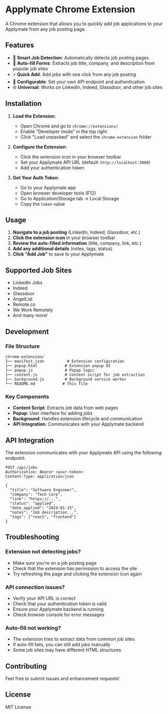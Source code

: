 # Applymate Chrome Extension

A Chrome extension that allows you to quickly add job applications to your Applymate from any job posting page.

## Features

- 🎯 **Smart Job Detection**: Automatically detects job posting pages
- 📝 **Auto-fill Forms**: Extracts job title, company, and description from popular job sites
- ⚡ **Quick Add**: Add jobs with one click from any job posting
- 🔧 **Configurable**: Set your own API endpoint and authentication
- 🌐 **Universal**: Works on LinkedIn, Indeed, Glassdoor, and other job sites

## Installation

1. **Load the Extension**:
   - Open Chrome and go to `chrome://extensions/`
   - Enable "Developer mode" in the top right
   - Click "Load unpacked" and select the `chrome-extension` folder

2. **Configure the Extension**:
   - Click the extension icon in your browser toolbar
   - Set your Applymate API URL (default: `http://localhost:3000`)
   - Add your authentication token

3. **Get Your Auth Token**:
   - Go to your Applymate app
   - Open browser developer tools (F12)
   - Go to Application/Storage tab → Local Storage
   - Copy the `token` value

## Usage

1. **Navigate to a job posting** (LinkedIn, Indeed, Glassdoor, etc.)
2. **Click the extension icon** in your browser toolbar
3. **Review the auto-filled information** (title, company, link, etc.)
4. **Add any additional details** (notes, tags, status)
5. **Click "Add Job"** to save to your Applymate

## Supported Job Sites

- LinkedIn Jobs
- Indeed
- Glassdoor
- AngelList
- Remote.co
- We Work Remotely
- And many more!

## Development

### File Structure
```
chrome-extension/
├── manifest.json          # Extension configuration
├── popup.html            # Extension popup UI
├── popup.js              # Popup logic
├── content.js            # Content script for job extraction
├── background.js         # Background service worker
└── README.md            # This file
```

### Key Components

- **Content Script**: Extracts job data from web pages
- **Popup**: User interface for adding jobs
- **Background**: Handles extension lifecycle and communication
- **API Integration**: Communicates with your Applymate backend

## API Integration

The extension communicates with your Applymate API using the following endpoint:

```
POST /api/jobs
Authorization: Bearer <your-token>
Content-Type: application/json

{
  "title": "Software Engineer",
  "company": "Tech Corp",
  "link": "https://...",
  "status": "applied",
  "date_applied": "2024-01-15",
  "notes": "Job description...",
  "tags": ["react", "frontend"]
}
```

## Troubleshooting

### Extension not detecting jobs?
- Make sure you're on a job posting page
- Check that the extension has permission to access the site
- Try refreshing the page and clicking the extension icon again

### API connection issues?
- Verify your API URL is correct
- Check that your authentication token is valid
- Ensure your Applymate backend is running
- Check browser console for error messages

### Auto-fill not working?
- The extension tries to extract data from common job sites
- If auto-fill fails, you can still add jobs manually
- Some job sites may have different HTML structures

## Contributing

Feel free to submit issues and enhancement requests!

## License

MIT License
